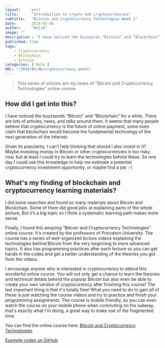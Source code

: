 ```yaml
---
layout:     post
title:      "Introduction to crypto and cryptocurrencies"
subtitle:   "Bitcoin and Cryptocurrency Technologies-Week 1"
date:       2018-05-06
author:     "Halim"
image: ""
description : "I have noticed the buzzwords “Bitcoin” and “Blockchain” for a while. There are lots of articles, news, and talks around them. It seems that many people believe that cryptocurrency is the future of online payment, some even claim that blockchain would become the fundamental technology of the next generation of the Internet."
published: true
tags:
    - Cryptocurrency
    - Blockchain
    - Bitcoin
categories: [ Note ]
URL: "/2018/05/06/cryptocurrency_week1"
---
```


> This series of articles are my notes of "Bitcoin and Cryptocurrency Technologies" online course.

## How did I get into this?
I have noticed the buzzwords “Bitcoin” and “Blockchain” for a while. There are lots of articles, news, and talks around them. It seems that many people believe that cryptocurrency is the future of online payment, some even claim that blockchain would become the fundamental technology of the next generation of the Internet.
<!--more-->

Given its popularity, I can’t help thinking that should I also invest in it? Maybe investing money in Bitcoin or other cryptocurrencies is too risky now, but at least I could try to learn the technologies behind these. So one day I could use this knowledge to help me estimate a potential cryptocurrency investment opportunity, or maybe find a job :-)

##  What's my finding of blockchain and cryptocurrency learning materials?
I did some searches and found so many materials about Bitcoin and Blockchain. Some of them did good jobs at explaining parts of the whole picture, But it’s a big topic so I think a systematic learning path makes more sense. 

Finally, I found this amazing “Bitcoin and Cryptocurrency Technologies” online course. It's created by the professors of Princeton University. The course has a series of well-organized lecture videos explaining the technologies behind Bitcoin from the very beginning to more advanced topics. It also has programming practices after each lecture so you can get hands in the codes and get a better understanding of the theories you got from the videos.

I encourage anyone who is interested in cryptocurrency to attend this wonderful online course. You will not only get a chance to learn the theories and technical details behind the popular Bitcoin but also even be able to create your own version of cryptocurrency after finishing this course!  The last important thing is that it's totally free!  What you need to do to gain all of these is just watching the course videos and try to practice and finish your programming assignments. The course is mobile friendly, so you can even watch the course on your mobile phone when commuting on the subway, that's exactly what I'm doing, a great way to make use of the fragmented time.

You can find the online course here: [Bitcoin and Cryptocurrency Technologies](https://www.coursera.org/learn/cryptocurrency)

[Example codes on GitHub](https://github.com/zhaohuabing)
